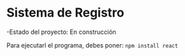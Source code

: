 <h1>Sistema de Registro </h1>
-Estado del proyecto: En construcción

Para ejecutarl el programa, debes poner:
```npm install react```
